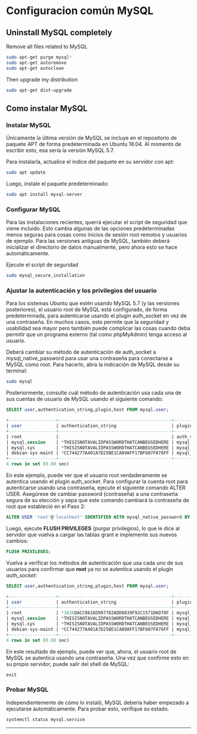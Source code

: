 # Configuracion común MySQL

## Uninstall MySQL completely

Remove all files related to MySQL

```bash
sudo apt-get purge mysql*
sudo apt-get autoremove
sudo apt-get autoclean
```
Then upgrade my distribution

```bash
sudo apt-get dist-upgrade
```

## Como instalar  MySQL

### Instalar MySQL
Únicamente la última versión de MySQL se incluye en el repositorio de paquete APT de forma predeterminada en Ubuntu 18.04. Al momento de escribir esto, esa sería la versión MySQL 5.7.

Para instalarla, actualice el índice del paquete en su servidor con apt:

```bash
sudo apt update
```
Luego, instale el paquete predeterminado:

```bash
sudo apt install mysql-server
```
### Configurar MySQL
Para las instalaciones recientes, querrá ejecutar el script de seguridad que viene incluido. Esto cambia algunas de las opciones predeterminadas menos seguras para cosas como inicios de sesión root remotos y usuarios de ejemplo. Para las versiones antiguas de MySQL, también deberá inicializar el directorio de datos manualmente, pero ahora esto se hace automáticamente.

Ejecute el script de seguridad
```bash
sudo mysql_secure_installation
```

### Ajustar la autenticación y los privilegios del usuario

Para los sistemas Ubuntu que estén usando MySQL 5.7 (y las versiones posteriores), el usuario root de MySQL está configurado, de forma predeterminada, para autenticarse usando el plugin auth_socket en vez de una contraseña. En muchos casos, esto permite que la seguridad y usabilidad sea mayor pero también puede complicar las cosas cuando deba permitir que un programa externo (tal como phpMyAdmin) tenga acceso al usuario.

Deberá cambiar su método de autenticación de auth_socket a mysql_native_password para usar una contraseña para conectarse a MySQL como root. Para hacerlo, abra la indicación de MySQL desde su terminal:

```bash
sudo mysql
```
Posteriormente, consulte cuál método de autenticación usa cada una de sus cuentas de usuario de MySQL usando el siguiente comando:
```sql
SELECT user,authentication_string,plugin,host FROM mysql.user;
```

```sql
+------------------+-------------------------------------------+-----------------------+-----------+
| user             | authentication_string                     | plugin                | host      |
+------------------+-------------------------------------------+-----------------------+-----------+
| root             |                                           | auth_socket           | localhost |
| mysql.session    | *THISISNOTAVALIDPASSWORDTHATCANBEUSEDHERE | mysql_native_password | localhost |
| mysql.sys        | *THISISNOTAVALIDPASSWORDTHATCANBEUSEDHERE | mysql_native_password | localhost |
| debian-sys-maint | *CC744277A401A7D25BE1CA89AFF17BF607F876FF | mysql_native_password | localhost |
+------------------+-------------------------------------------+-----------------------+-----------+
4 rows in set (0.00 sec)
```

En este ejemplo, puede ver que el usuario root verdaderamente se autentica usando el plugin auth_socket. Para configurar la cuenta root para autenticarse usando una contraseña, ejecute el siguiente comando ALTER USER. Asegúrese de cambiar password (contraseña) a una contraseña segura de su elección y sepa que este comando cambiará la contraseña de root que estableció en el Paso 2:


```sql
ALTER USER 'root'@'localhost' IDENTIFIED WITH mysql_native_password BY 'password';
```
Luego, ejecute **FLUSH PRIVILEGES** (purgar privilegios), lo que le dice al servidor que vuelva a cargar las tablas grant e implemente sus nuevos cambios:

```sql
FLUSH PRIVILEGES;
```



Vuelva a verificar los métodos de autenticación que usa cada uno de sus usuarios para confirmar que **root** ya no se autentica usando el plugin *auth_socket*:

```sql
SELECT user,authentication_string,plugin,host FROM mysql.user;
```

```sql
+------------------+-------------------------------------------+-----------------------+-----------+
| user             | authentication_string                     | plugin                | host      |
+------------------+-------------------------------------------+-----------------------+-----------+
| root             | *3636DACC8616D997782ADD0839F92C1571D6D78F | mysql_native_password | localhost |
| mysql.session    | *THISISNOTAVALIDPASSWORDTHATCANBEUSEDHERE | mysql_native_password | localhost |
| mysql.sys        | *THISISNOTAVALIDPASSWORDTHATCANBEUSEDHERE | mysql_native_password | localhost |
| debian-sys-maint | *CC744277A401A7D25BE1CA89AFF17BF607F876FF | mysql_native_password | localhost |
+------------------+-------------------------------------------+-----------------------+-----------+
4 rows in set (0.00 sec)
```
En este resultado de ejemplo, puede ver que, ahora, el usuario root de MySQL se autentica usando una contraseña. Una vez que confirme esto en su propio servidor, puede salir del shell de MySQL:


```sql
exit
```

### Probar MySQL

Independientemente de cómo lo instaló, MySQL debería haber empezado a ejecutarse automáticamente. Para probar esto, verifique su estado.

```bash
systemctl status mysql.service
```



































---
